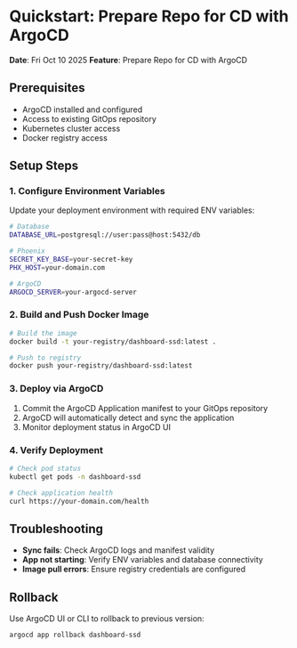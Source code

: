 # Quickstart: Prepare Repo for CD with ArgoCD

**Date**: Fri Oct 10 2025
**Feature**: Prepare Repo for CD with ArgoCD

## Prerequisites

- ArgoCD installed and configured
- Access to existing GitOps repository
- Kubernetes cluster access
- Docker registry access

## Setup Steps

### 1. Configure Environment Variables

Update your deployment environment with required ENV variables:

```bash
# Database
DATABASE_URL=postgresql://user:pass@host:5432/db

# Phoenix
SECRET_KEY_BASE=your-secret-key
PHX_HOST=your-domain.com

# ArgoCD
ARGOCD_SERVER=your-argocd-server
```

### 2. Build and Push Docker Image

```bash
# Build the image
docker build -t your-registry/dashboard-ssd:latest .

# Push to registry
docker push your-registry/dashboard-ssd:latest
```

### 3. Deploy via ArgoCD

1. Commit the ArgoCD Application manifest to your GitOps repository
2. ArgoCD will automatically detect and sync the application
3. Monitor deployment status in ArgoCD UI

### 4. Verify Deployment

```bash
# Check pod status
kubectl get pods -n dashboard-ssd

# Check application health
curl https://your-domain.com/health
```

## Troubleshooting

- **Sync fails**: Check ArgoCD logs and manifest validity
- **App not starting**: Verify ENV variables and database connectivity
- **Image pull errors**: Ensure registry credentials are configured

## Rollback

Use ArgoCD UI or CLI to rollback to previous version:
```bash
argocd app rollback dashboard-ssd
```